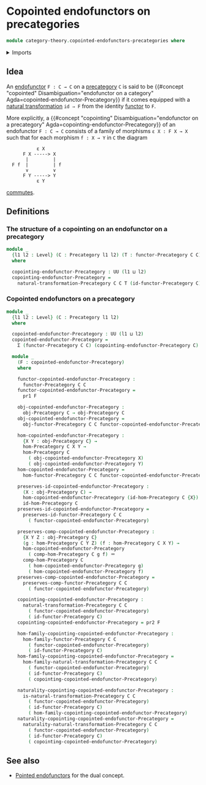 # Copointed endofunctors on precategories

```agda
module category-theory.copointed-endofunctors-precategories where
```

<details><summary>Imports</summary>

```agda
open import category-theory.functors-precategories
open import category-theory.natural-transformations-functors-precategories
open import category-theory.precategories

open import foundation.dependent-pair-types
open import foundation.identity-types
open import foundation.universe-levels
```

</details>

## Idea

An [endofunctor](category-theory.functors-precategories.md) `F : C → C` on a
[precategory](category-theory.precategories.md) `C` is said to be
{{#concept "copointed" Disambiguation="endofunctor on a category" Agda=copointed-endofunctor-Precategory}}
if it comes equipped with a
[natural transformation](category-theory.natural-transformations-functors-precategories.md)
`id ⇒ F` from the identity [functor](category-theory.functors-precategories.md)
to `F`.

More explicitly, a
{{#concept "copointing" Disambiguation="endofunctor on a precategory" Agda=copointing-endofunctor-Precategory}}
of an endofunctor `F : C → C` consists of a family of morphisms `ε X : F X → X`
such that for each morphism `f : X → Y` in `C` the diagram

```text
           ε X
      F X -----> X
       |         |
  F f  |         | f
       ∨         ∨
      F Y -----> Y
           ε Y
```

[commutes](category-theory.commuting-squares-of-morphisms-in-precategories.md).

## Definitions

### The structure of a copointing on an endofunctor on a precategory

```agda
module _
  {l1 l2 : Level} (C : Precategory l1 l2) (T : functor-Precategory C C)
  where

  copointing-endofunctor-Precategory : UU (l1 ⊔ l2)
  copointing-endofunctor-Precategory =
    natural-transformation-Precategory C C T (id-functor-Precategory C)
```

### Copointed endofunctors on a precategory

```agda
module _
  {l1 l2 : Level} (C : Precategory l1 l2)
  where

  copointed-endofunctor-Precategory : UU (l1 ⊔ l2)
  copointed-endofunctor-Precategory =
    Σ (functor-Precategory C C) (copointing-endofunctor-Precategory C)

  module _
    (F : copointed-endofunctor-Precategory)
    where

    functor-copointed-endofunctor-Precategory :
      functor-Precategory C C
    functor-copointed-endofunctor-Precategory =
      pr1 F

    obj-copointed-endofunctor-Precategory :
      obj-Precategory C → obj-Precategory C
    obj-copointed-endofunctor-Precategory =
      obj-functor-Precategory C C functor-copointed-endofunctor-Precategory

    hom-copointed-endofunctor-Precategory :
      {X Y : obj-Precategory C} →
      hom-Precategory C X Y →
      hom-Precategory C
        ( obj-copointed-endofunctor-Precategory X)
        ( obj-copointed-endofunctor-Precategory Y)
    hom-copointed-endofunctor-Precategory =
      hom-functor-Precategory C C functor-copointed-endofunctor-Precategory

    preserves-id-copointed-endofunctor-Precategory :
      (X : obj-Precategory C) →
      hom-copointed-endofunctor-Precategory (id-hom-Precategory C {X}) ＝
      id-hom-Precategory C
    preserves-id-copointed-endofunctor-Precategory =
      preserves-id-functor-Precategory C C
        ( functor-copointed-endofunctor-Precategory)

    preserves-comp-copointed-endofunctor-Precategory :
      {X Y Z : obj-Precategory C}
      (g : hom-Precategory C Y Z) (f : hom-Precategory C X Y) →
      hom-copointed-endofunctor-Precategory
        ( comp-hom-Precategory C g f) ＝
      comp-hom-Precategory C
        ( hom-copointed-endofunctor-Precategory g)
        ( hom-copointed-endofunctor-Precategory f)
    preserves-comp-copointed-endofunctor-Precategory =
      preserves-comp-functor-Precategory C C
        ( functor-copointed-endofunctor-Precategory)

    copointing-copointed-endofunctor-Precategory :
      natural-transformation-Precategory C C
        ( functor-copointed-endofunctor-Precategory)
        ( id-functor-Precategory C)
    copointing-copointed-endofunctor-Precategory = pr2 F

    hom-family-copointing-copointed-endofunctor-Precategory :
      hom-family-functor-Precategory C C
        ( functor-copointed-endofunctor-Precategory)
        ( id-functor-Precategory C)
    hom-family-copointing-copointed-endofunctor-Precategory =
      hom-family-natural-transformation-Precategory C C
        ( functor-copointed-endofunctor-Precategory)
        ( id-functor-Precategory C)
        ( copointing-copointed-endofunctor-Precategory)

    naturality-copointing-copointed-endofunctor-Precategory :
      is-natural-transformation-Precategory C C
        ( functor-copointed-endofunctor-Precategory)
        ( id-functor-Precategory C)
        ( hom-family-copointing-copointed-endofunctor-Precategory)
    naturality-copointing-copointed-endofunctor-Precategory =
      naturality-natural-transformation-Precategory C C
        ( functor-copointed-endofunctor-Precategory)
        ( id-functor-Precategory C)
        ( copointing-copointed-endofunctor-Precategory)
```

## See also

- [Pointed endofunctors](category-theory.pointed-endofunctors-precategories.md)
  for the dual concept.
